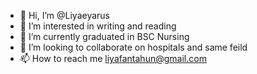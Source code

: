 - 👋 Hi, I’m @Liyaeyarus 
- 👀 I’m interested in writing and reading
- 🌱 I’m currently graduated in BSC Nursing
- 💞️ I’m looking to collaborate on hospitals and same feild
- 📫 How to reach me liyafantahun@gmail.com

<!---
Liyaeyarus/Liyaeyarus is a ✨ special ✨ repository because its `README.md` (this file) appears on your GitHub profile.
You can click the Preview link to take a look at your changes.
---
